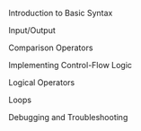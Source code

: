 Introduction to Basic Syntax

Input/Output

Comparison Operators

Implementing Control-Flow Logic

Logical Operators

Loops

Debugging and Troubleshooting
